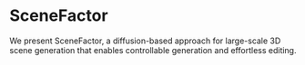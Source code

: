 # SceneFactor
We present SceneFactor, a diffusion-based approach for large-scale 3D scene generation that enables controllable generation and effortless editing.
